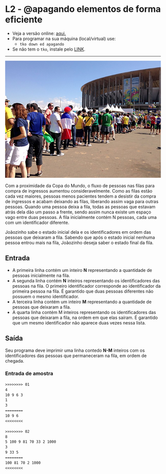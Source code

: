 # L2 - @apagando elementos de forma eficiente

- Veja a versão online: [aqui.](https://github.com/qxcodeed/arcade/blob/master/base/apagando/Readme.md)
- Para programar na sua máquina (local/virtual) use:
  - `tko down ed apagando`
- Se não tem o `tko`, instale pelo [LINK](https://github.com/senapk/tko#tko).

---

![_](https://raw.githubusercontent.com/qxcodeed/arcade/master/base/apagando/cover.jpg)

Com a proximidade da Copa do Mundo, o fluxo de pessoas nas filas para compra de ingressos aumentou consideravelmente. Como as filas estão cada vez maiores, pessoas menos pacientes tendem a desistir da compra de ingressos e acabam deixando as filas, liberando assim vaga para outras pessoas. Quando uma pessoa deixa a fila, todas as pessoas que estavam atrás dela dão um passo a frente, sendo assim nunca existe um espaço vago entre duas pessoas. A fila inicialmente contém N pessoas, cada uma com um identificador diferente.

Joãozinho sabe o estado inicial dela e os identificadores em ordem das pessoas que deixaram a fila. Sabendo que após o estado inicial nenhuma pessoa entrou mais na fila, Joãozinho deseja saber o estado final da fila.

## Entrada

- A primeira linha contém um inteiro **N** representando a quantidade de pessoas inicialmente na fila. 
- A segunda linha contém **N** inteiros representando os identificadores das pessoas na fila. O primeiro identificador corresponde ao identificador da primeira pessoa na fila. É garantido que duas pessoas diferentes não possuem o mesmo identificador. 
- A terceira linha contém um inteiro **M** representando a quantidade de pessoas que deixaram a fila. 
- A quarta linha contém M inteiros representando os identificadores das pessoas que deixaram a fila, na ordem em que elas saíram. É garantido que um mesmo identificador não aparece duas vezes nessa lista.

## Saída

Seu programa deve imprimir uma linha contedo **N-M** inteiros com os identificadores das pessoas que permaneceram na fila, em ordem de chegada.

### Entrada de amostra

```txt
>>>>>>>> 01
4
10 9 6 3
1
3
========
10 9 6 
<<<<<<<<

>>>>>>>> 02
8
5 100 9 81 70 33 2 1000
3
9 33 5
========
100 81 70 2 1000 
<<<<<<<<
```
